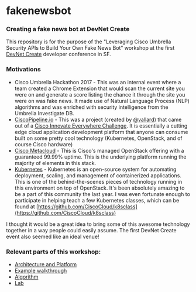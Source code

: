 # fakenewsbot


### Creating a fake news bot at DevNet Create
This repository is for the purpose of the "Leveraging Cisco Umbrella Security APIs to Build Your Own Fake News Bot" workshop at the first [DevNet Create](https://devnetcreate.io/2017/) developer conference in SF.

### Motivations
* Cisco Umbrella Hackathon 2017 - This was an internal event where a team created a Chrome Extension that would scan the current site you were on and generate a score listing the chance it through the site you were on was fake news. It made use of Natural Language Process (NLP) algorithms and was enriched with security intelligence from the Umbrella Investigate DB. 
* [CiscoPipeline.io](http://www.ciscopipeline.io) - This was a project (created by [@vallard](http://www.twitter.com/vallard)) that came out of a [Cisco Innovate Everywhere Challenge](https://newsroom.cisco.com/documents/10157/14740/790057-WhitePaper-060816-FINAL.pdf). It is essentially a cutting edge cloud application development platform that anyone can consume built on some pretty cool technology (Kubernetes, OpenStack, and of course Cisco hardware)
* [Cisco Metacloud](http://www.cisco.com/go/metacloud) - This is Cisco's managed OpenStack offering with a guaranteed 99.99% uptime. This is the underlying platform running the majority of elements in this stack.
* [Kubernetes](http://www.kubernetes.io) - Kubernetes is an open-source system for automating deployment, scaling, and management of containerized applications. This is one of the behind-the-scenes pieces of technology running in this environment on top of OpenStack. It's been absolutely amazing to be a part of this community the last year. I was even fortunate enough to participate in helping teach a few Kubernetes classes, which can be found at [https://github.com/CiscoCloud/k8sclass](https://github.com/CiscoCloud/k8sclass)

I thought it would be a great idea to bring some of this awesome technology together in a way people could easily assume. The first DevNet Create event also seemed like an ideal venue!

### Relevant parts of this workshop:
* [Architecture and Platform](architecture.md) 
* [Example walkthrough](exampleWalkthrough.md)
* [Algorithm](algorithm.md)
* [Lab](lab.md)
  